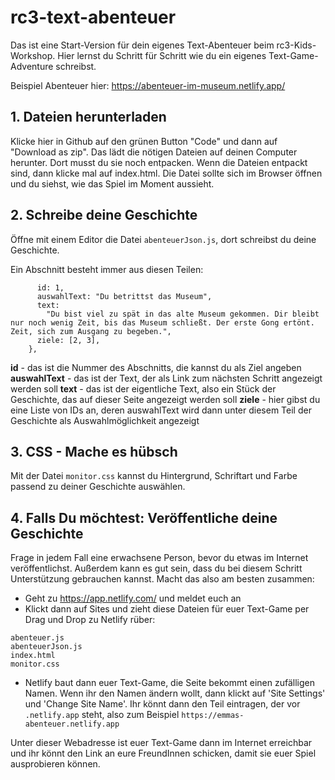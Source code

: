 # rc3-text-abenteuer
Das ist eine Start-Version für dein eigenes Text-Abenteuer beim rc3-Kids-Workshop. 
Hier lernst du Schritt für Schritt wie du ein eigenes Text-Game-Adventure schreibst.

Beispiel Abenteuer hier:
https://abenteuer-im-museum.netlify.app/

## 1. Dateien herunterladen
Klicke hier in Github auf den grünen Button "Code" und dann auf "Download as zip". Das lädt die nötigen Dateien auf deinen Computer herunter. Dort musst du sie noch entpacken.
Wenn die Dateien entpackt sind, dann klicke mal auf index.html. Die Datei sollte sich im Browser öffnen und du siehst, wie das Spiel im Moment aussieht.

## 2. Schreibe deine Geschichte
Öffne mit einem Editor die Datei `abenteuerJson.js`, dort schreibst du deine Geschichte.

Ein Abschnitt besteht immer aus diesen Teilen: 

``` {
      id: 1,
      auswahlText: "Du betrittst das Museum",
      text:
        "Du bist viel zu spät in das alte Museum gekommen. Dir bleibt nur noch wenig Zeit, bis das Museum schließt. Der erste Gong ertönt. Zeit, sich zum Ausgang zu begeben.",
      ziele: [2, 3],
    },
```

**id** - das ist die Nummer des Abschnitts, die kannst du als Ziel angeben
**auswahlText** - das ist der Text, der als Link zum nächsten Schritt angezeigt werden soll
**text** - das ist der eigentliche Text, also ein Stück der Geschichte, das auf dieser Seite angezeigt werden soll
**ziele** - hier gibst du eine Liste von IDs an, deren auswahlText wird dann unter diesem Teil der Geschichte als Auswahlmöglichkeit angezeigt

## 3. CSS - Mache es hübsch
Mit der Datei `monitor.css` kannst du Hintergrund, Schriftart und Farbe passend zu deiner Geschichte auswählen.

## 4. Falls Du möchtest: Veröffentliche deine Geschichte
Frage in jedem Fall eine erwachsene Person, bevor du etwas im Internet veröffentlichst. Außerdem kann es gut sein, dass du bei diesem Schritt Unterstützung gebrauchen kannst.
Macht das also am besten zusammen: 
- Geht zu https://app.netlify.com/ und meldet euch an
- Klickt dann auf Sites und zieht diese Dateien für euer Text-Game per Drag und Drop zu Netlify rüber:

```
abenteuer.js
abenteuerJson.js
index.html
monitor.css
```

- Netlify baut dann euer Text-Game, die Seite bekommt einen zufälligen Namen. Wenn ihr den Namen ändern wollt, dann klickt auf 'Site Settings' und 'Change Site Name'. Ihr könnt dann den Teil eintragen, der vor `.netlify.app` steht, also zum Beispiel `https://emmas-abenteuer.netlify.app` 

Unter dieser Webadresse ist euer Text-Game dann im Internet erreichbar und ihr könnt den Link an eure FreundInnen schicken, damit sie euer Spiel ausprobieren können.

